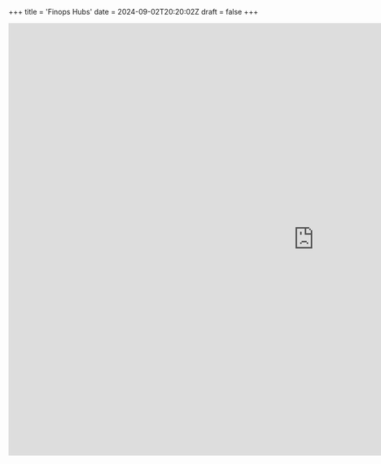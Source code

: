 +++
title = 'Finops Hubs'
date = 2024-09-02T20:20:02Z
draft = false
+++


<iframe title="CostSummary" width="1200" height="850" src=https://app.powerbi.com/view?r=eyJrIjoiZGUxMDdjNjQtZTc0MS00OWRhLTgxZjItODZmMTJhMzY1MDRiIiwidCI6IjVlZWI4NTYxLTU0OTMtNGIzOS05MDZmLTAzODM1Njg1MGFhYSIsImMiOjh9" frameborder="0" allowFullScreen="true"></iframe>